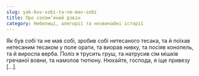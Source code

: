 ```yaml
---
slug: yak-buv-sobi-ta-ne-mav-sobi
title: Про солом’яний дзвін
category: Небелиці, алегорії та незвичайні історії
---
```

Як був собі та не мав собі, зробив собі нетесаного тесака, та й поїхав нетесаним тесаком у поле орати, та виорав нивку, та посіяв конопель, та й виросла верба. Поліз я трусить груш, та натрусив сім мішків гречаної вовни, та намолов тютюну. Нюхайте, господа, я іще привезу […].
